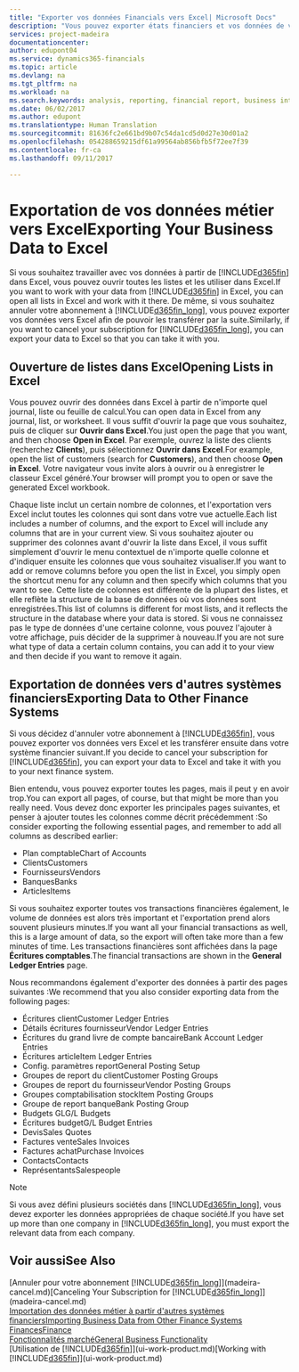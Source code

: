 ```yaml
---
title: "Exporter vos données Financials vers Excel| Microsoft Docs"
description: "Vous pouvez exporter états financiers et vos données de veille économique de Dynamics 365 for vers Excel, ou ouvrir vos données Financials dans Excel."
services: project-madeira
documentationcenter: 
author: edupont04
ms.service: dynamics365-financials
ms.topic: article
ms.devlang: na
ms.tgt_pltfrm: na
ms.workload: na
ms.search.keywords: analysis, reporting, financial report, business intelligence, BI, Excel
ms.date: 06/02/2017
ms.author: edupont
ms.translationtype: Human Translation
ms.sourcegitcommit: 81636fc2e661bd9b07c54da1cd5d0d27e30d01a2
ms.openlocfilehash: 054288659215df61a99564ab856bfb5f72ee7f39
ms.contentlocale: fr-ca
ms.lasthandoff: 09/11/2017

---
```

# <a name="exporting-your-business-data-to-excel"></a><span data-ttu-id="dcff5-103">Exportation de vos données métier vers Excel</span><span class="sxs-lookup"><span data-stu-id="dcff5-103">Exporting Your Business Data to Excel</span></span>
<span data-ttu-id="dcff5-104">Si vous souhaitez travailler avec vos données à partir de [!INCLUDE[d365fin](includes/d365fin_md.md)] dans Excel, vous pouvez ouvrir toutes les listes et les utiliser dans Excel.</span><span class="sxs-lookup"><span data-stu-id="dcff5-104">If you want to work with your data from [!INCLUDE[d365fin](includes/d365fin_md.md)] in Excel, you can open all lists in Excel and work with it there.</span></span> <span data-ttu-id="dcff5-105">De même, si vous souhaitez annuler votre abonnement à [!INCLUDE[d365fin_long](includes/d365fin_long_md.md)], vous pouvez exporter vos données vers Excel afin de pouvoir les transférer par la suite.</span><span class="sxs-lookup"><span data-stu-id="dcff5-105">Similarly, if you want to cancel your subscription for [!INCLUDE[d365fin_long](includes/d365fin_long_md.md)], you can export your data to Excel so that you can take it with you.</span></span>

## <a name="opening-lists-in-excel"></a><span data-ttu-id="dcff5-106">Ouverture de listes dans Excel</span><span class="sxs-lookup"><span data-stu-id="dcff5-106">Opening Lists in Excel</span></span>
<span data-ttu-id="dcff5-107">Vous pouvez ouvrir des données dans Excel à partir de n'importe quel journal, liste ou feuille de calcul.</span><span class="sxs-lookup"><span data-stu-id="dcff5-107">You can open data in Excel from any journal, list, or worksheet.</span></span> <span data-ttu-id="dcff5-108">Il vous suffit d'ouvrir la page que vous souhaitez, puis de cliquer sur **Ouvrir dans Excel**.</span><span class="sxs-lookup"><span data-stu-id="dcff5-108">You just open the page that you want, and then choose **Open in Excel**.</span></span> <span data-ttu-id="dcff5-109">Par exemple, ouvrez la liste des clients (recherchez **Clients**), puis sélectionnez **Ouvrir dans Excel**.</span><span class="sxs-lookup"><span data-stu-id="dcff5-109">For example, open the list of customers (search for **Customers**), and then choose **Open in Excel**.</span></span> <span data-ttu-id="dcff5-110">Votre navigateur vous invite alors à ouvrir ou à enregistrer le classeur Excel généré.</span><span class="sxs-lookup"><span data-stu-id="dcff5-110">Your browser will prompt you to open or save the generated Excel workbook.</span></span>  

<span data-ttu-id="dcff5-111">Chaque liste inclut un certain nombre de colonnes, et l'exportation vers Excel inclut toutes les colonnes qui sont dans votre vue actuelle.</span><span class="sxs-lookup"><span data-stu-id="dcff5-111">Each list includes a number of columns, and the export to Excel will include any columns that are in your current view.</span></span> <span data-ttu-id="dcff5-112">Si vous souhaitez ajouter ou supprimer des colonnes avant d'ouvrir la liste dans Excel, il vous suffit simplement d'ouvrir le menu contextuel de n'importe quelle colonne et d'indiquer ensuite les colonnes que vous souhaitez visualiser.</span><span class="sxs-lookup"><span data-stu-id="dcff5-112">If you want to add or remove columns before you open the list in Excel, you simply open the shortcut menu for any column and then specify which columns that you want to see.</span></span> <span data-ttu-id="dcff5-113">Cette liste de colonnes est différente de la plupart des listes, et elle reflète la structure de la base de données où vos données sont enregistrées.</span><span class="sxs-lookup"><span data-stu-id="dcff5-113">This list of columns is different for most lists, and it reflects the structure in the database where your data is stored.</span></span> <span data-ttu-id="dcff5-114">Si vous ne connaissez pas le type de données d'une certaine colonne, vous pouvez l'ajouter à votre affichage, puis décider de la supprimer à nouveau.</span><span class="sxs-lookup"><span data-stu-id="dcff5-114">If you are not sure what type of data a certain column contains, you can add it to your view and then decide if you want to remove it again.</span></span>  

## <a name="exporting-data-to-other-finance-systems"></a><span data-ttu-id="dcff5-115">Exportation de données vers d'autres systèmes financiers</span><span class="sxs-lookup"><span data-stu-id="dcff5-115">Exporting Data to Other Finance Systems</span></span>
<span data-ttu-id="dcff5-116">Si vous décidez d'annuler votre abonnement à [!INCLUDE[d365fin](includes/d365fin_md.md)], vous pouvez exporter vos données vers Excel et les transférer ensuite dans votre système financier suivant.</span><span class="sxs-lookup"><span data-stu-id="dcff5-116">If you decide to cancel your subscription for [!INCLUDE[d365fin](includes/d365fin_md.md)], you can export your data to Excel and take it with you to your next finance system.</span></span>  

<span data-ttu-id="dcff5-117">Bien entendu, vous pouvez exporter toutes les pages, mais il peut y en avoir trop.</span><span class="sxs-lookup"><span data-stu-id="dcff5-117">You can export all pages, of course, but that might be more than you really need.</span></span> <span data-ttu-id="dcff5-118">Vous devez donc exporter les principales pages suivantes, et penser à ajouter toutes les colonnes comme décrit précédemment :</span><span class="sxs-lookup"><span data-stu-id="dcff5-118">So consider exporting the following essential pages, and remember to add all columns as described earlier:</span></span>  

* <span data-ttu-id="dcff5-119">Plan comptable</span><span class="sxs-lookup"><span data-stu-id="dcff5-119">Chart of Accounts</span></span>  
* <span data-ttu-id="dcff5-120">Clients</span><span class="sxs-lookup"><span data-stu-id="dcff5-120">Customers</span></span>  
* <span data-ttu-id="dcff5-121">Fournisseurs</span><span class="sxs-lookup"><span data-stu-id="dcff5-121">Vendors</span></span>  
* <span data-ttu-id="dcff5-122">Banques</span><span class="sxs-lookup"><span data-stu-id="dcff5-122">Banks</span></span>  
* <span data-ttu-id="dcff5-123">Articles</span><span class="sxs-lookup"><span data-stu-id="dcff5-123">Items</span></span>  

<span data-ttu-id="dcff5-124">Si vous souhaitez exporter toutes vos transactions financières également, le volume de données est alors très important et l'exportation prend alors souvent plusieurs minutes.</span><span class="sxs-lookup"><span data-stu-id="dcff5-124">If you want all your financial transactions as well, this is a large amount of data, so the export will often take more than a few minutes of time.</span></span> <span data-ttu-id="dcff5-125">Les transactions financières sont affichées dans la page **Écritures comptables**.</span><span class="sxs-lookup"><span data-stu-id="dcff5-125">The financial transactions are shown in the **General Ledger Entries** page.</span></span>  

<span data-ttu-id="dcff5-126">Nous recommandons également d'exporter des données à partir des pages suivantes :</span><span class="sxs-lookup"><span data-stu-id="dcff5-126">We recommend that you also consider exporting data from the following pages:</span></span>  

* <span data-ttu-id="dcff5-127">Écritures client</span><span class="sxs-lookup"><span data-stu-id="dcff5-127">Customer Ledger Entries</span></span>  
* <span data-ttu-id="dcff5-128">Détails écritures fournisseur</span><span class="sxs-lookup"><span data-stu-id="dcff5-128">Vendor Ledger Entries</span></span>  
* <span data-ttu-id="dcff5-129">Écritures du grand livre de compte bancaire</span><span class="sxs-lookup"><span data-stu-id="dcff5-129">Bank Account Ledger Entries</span></span>  
* <span data-ttu-id="dcff5-130">Écritures article</span><span class="sxs-lookup"><span data-stu-id="dcff5-130">Item Ledger Entries</span></span>  
* <span data-ttu-id="dcff5-131">Config. paramètres report</span><span class="sxs-lookup"><span data-stu-id="dcff5-131">General Posting Setup</span></span>  
* <span data-ttu-id="dcff5-132">Groupes de report du client</span><span class="sxs-lookup"><span data-stu-id="dcff5-132">Customer Posting Groups</span></span>  
* <span data-ttu-id="dcff5-133">Groupes de report du fournisseur</span><span class="sxs-lookup"><span data-stu-id="dcff5-133">Vendor Posting Groups</span></span>  
* <span data-ttu-id="dcff5-134">Groupes comptabilisation stock</span><span class="sxs-lookup"><span data-stu-id="dcff5-134">Item Posting Groups</span></span>  
* <span data-ttu-id="dcff5-135">Groupe de report banque</span><span class="sxs-lookup"><span data-stu-id="dcff5-135">Bank Posting Group</span></span>  
* <span data-ttu-id="dcff5-136">Budgets GL</span><span class="sxs-lookup"><span data-stu-id="dcff5-136">G/L Budgets</span></span>  
* <span data-ttu-id="dcff5-137">Écritures budget</span><span class="sxs-lookup"><span data-stu-id="dcff5-137">G/L Budget Entries</span></span>  
* <span data-ttu-id="dcff5-138">Devis</span><span class="sxs-lookup"><span data-stu-id="dcff5-138">Sales Quotes</span></span>  
* <span data-ttu-id="dcff5-139">Factures vente</span><span class="sxs-lookup"><span data-stu-id="dcff5-139">Sales Invoices</span></span>  
* <span data-ttu-id="dcff5-140">Factures achat</span><span class="sxs-lookup"><span data-stu-id="dcff5-140">Purchase Invoices</span></span>  
* <span data-ttu-id="dcff5-141">Contacts</span><span class="sxs-lookup"><span data-stu-id="dcff5-141">Contacts</span></span>  
* <span data-ttu-id="dcff5-142">Représentants</span><span class="sxs-lookup"><span data-stu-id="dcff5-142">Salespeople</span></span>  

> [!NOTE]  
>   <span data-ttu-id="dcff5-143">Si vous avez défini plusieurs sociétés dans [!INCLUDE[d365fin_long](includes/d365fin_long_md.md)], vous devez exporter les données appropriées de chaque société.</span><span class="sxs-lookup"><span data-stu-id="dcff5-143">If you have set up more than one company in [!INCLUDE[d365fin_long](includes/d365fin_long_md.md)], you must export the relevant data from each company.</span></span>

## <a name="see-also"></a><span data-ttu-id="dcff5-144">Voir aussi</span><span class="sxs-lookup"><span data-stu-id="dcff5-144">See Also</span></span>
<span data-ttu-id="dcff5-145">[Annuler pour votre abonnement [!INCLUDE[d365fin_long](includes/d365fin_long_md.md)]](madeira-cancel.md)</span><span class="sxs-lookup"><span data-stu-id="dcff5-145">[Canceling Your Subscription for [!INCLUDE[d365fin_long](includes/d365fin_long_md.md)]](madeira-cancel.md)</span></span>  
[<span data-ttu-id="dcff5-146">Importation des données métier à partir d'autres systèmes financiers</span><span class="sxs-lookup"><span data-stu-id="dcff5-146">Importing Business Data from Other Finance Systems</span></span>](upload-data.md)  
[<span data-ttu-id="dcff5-147">Finances</span><span class="sxs-lookup"><span data-stu-id="dcff5-147">Finance</span></span>](finance.md)  
[<span data-ttu-id="dcff5-148">Fonctionnalités marché</span><span class="sxs-lookup"><span data-stu-id="dcff5-148">General Business Functionality</span></span>](ui-across-business-areas.md)  
<span data-ttu-id="dcff5-149">[Utilisation de [!INCLUDE[d365fin](includes/d365fin_md.md)]](ui-work-product.md)</span><span class="sxs-lookup"><span data-stu-id="dcff5-149">[Working with [!INCLUDE[d365fin](includes/d365fin_md.md)]](ui-work-product.md)</span></span>  

